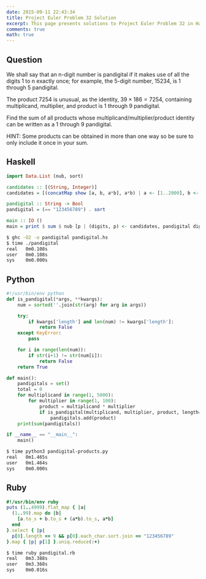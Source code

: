 ```yaml
---
date: 2015-09-11 22:43:34
title: Project Euler Problem 32 Solution
excerpt: This page presents solutions to Project Euler Problem 32 in Haskell, Python and Ruby.
comments: true
math: true
---
```



## Question

We shall say that an n-digit number is pandigital if 
it makes use of all the digits 1 to n exactly once; 
for example, the 5-digit number, 15234, is 1 through 
5 pandigital.

The product 7254 is unusual, as the identity, 
$39 \times 186 = 7254$, containing multiplicand, multiplier, 
and product is 1 through 9 pandigital.

Find the sum of all products whose 
multiplicand/multiplier/product identity can be written 
as a 1 through 9 pandigital.

HINT: Some products can be obtained in more than one 
way so be sure to only include it once in your sum.






## Haskell

```haskell
import Data.List (nub, sort)

candidates :: [(String, Integer)]
candidates = [(concatMap show [a, b, a*b], a*b) | a <- [1..2000], b <- [1..50]]

pandigital :: String -> Bool
pandigital = (== "123456789") . sort

main :: IO ()
main = print $ sum $ nub [p | (digits, p) <- candidates, pandigital digits]
```


```bash
$ ghc -O2 -o pandigital pandigital.hs
$ time ./pandigital
real   0m0.108s
user   0m0.108s
sys    0m0.000s
```



## Python

```python
#!/usr/bin/env python
def is_pandigital(*args, **kwargs):
    num = sorted(''.join(str(arg) for arg in args))

    try:
        if kwargs['length'] and len(num) != kwargs['length']:
            return False
    except KeyError:
        pass

    for i in range(len(num)):
        if str(i+1) != str(num[i]):
            return False
    return True

def main():
    pandigitals = set()
    total = 0
    for multiplicand in range(1, 5000):
        for multiplier in range(1, 100):
            product = multiplicand * multiplier
            if is_pandigital(multiplicand, multiplier, product, length=9):
                pandigitals.add(product)
    print(sum(pandigitals))

if __name__ == "__main__":
    main()
```


```bash
$ time python3 pandigital-products.py
real   0m1.465s
user   0m1.464s
sys    0m0.000s
```



## Ruby

```ruby
#!/usr/bin/env ruby
puts (1..4999).flat_map { |a|
  (1..99).map do |b|  
    [a.to_s + b.to_s + (a*b).to_s, a*b]
  end
}.select { |p| 
  p[0].length == 9 && p[0].each_char.sort.join == "123456789"
}.map { |p| p[1] }.uniq.reduce(:+)
```


```bash
$ time ruby pandigital.rb
real   0m3.388s
user   0m3.368s
sys    0m0.016s
```


